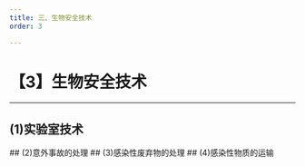 ```yaml
---
title: 三、生物安全技术
order: 3

---
```


# 【3】生物安全技术

<kaodian :text="'微生物学检验记忆卡'" />

<!-- ###### 第三十五章 微生物实验室生物安全

> 微生物学检验 -->

<beitiW/>

---

## (1)实验室技术

<son :text="'微生物学检验记忆卡'" text1="(1)实验室技术" :textOption="[['熟练掌握','专业实践能力','0'],['熟练掌握','专业实践能力','0'],['熟练掌握','专业实践能力','0']]" />
## (2)意外事故的处理
<son :text="'微生物学检验记忆卡'" text1="(2)意外事故的处理" :textOption="[['熟练掌握','专业实践能力','0'],['熟练掌握','专业实践能力','0'],['熟练掌握','专业实践能力','0']]" />
## (3)感染性废弃物的处理
<son :text="'微生物学检验记忆卡'" text1="(3)感染性废弃物的处理" :textOption="[['熟练掌握','专业实践能力','0'],['熟练掌握','专业实践能力','0'],['熟练掌握','专业实践能力','0']]" />
## (4)感染性物质的运输
<son :text="'微生物学检验记忆卡'" text1="(4)感染性物质的运输" :textOption="[['熟练掌握','专业实践能力','0'],['熟练掌握','专业实践能力','0'],['熟练掌握','专业实践能力','0']]" />
